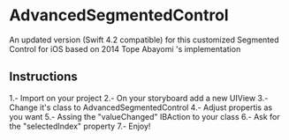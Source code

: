 # AdvancedSegmentedControl
An updated version (Swift 4.2 compatible) for this customized Segmented Control for iOS based on 2014 Tope Abayomi 's implementation

## Instructions
1.- Import on your project
2.- On your storyboard add a new UIView
3.- Change it's class to AdvancedSegmentedControl
4.- Adjust propertis as you want
5.- Assing the "valueChanged" IBAction to your class
6.- Ask for the "selectedIndex" property
7.- Enjoy!
